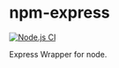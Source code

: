 # npm-express

[![Node.js CI](https://github.com/garbagemza/npm-express/actions/workflows/node.js.yml/badge.svg)](https://github.com/garbagemza/npm-express/actions/workflows/node.js.yml)

Express Wrapper for node.
